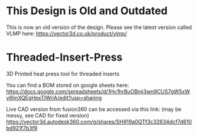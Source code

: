 # This Design is Old and Outdated
This is now an old version of the design. Please see the latest version called VLMP here: https://vector3d.co.uk/product/vlmp/

# Threaded-Insert-Press
3D Printed heat press tool for threaded inserts

You can find a BOM stored on google sheets here:
    https://docs.google.com/spreadsheets/d/1Hv1hrBuOBnij3wn9CUS7gW5xWyl6jnXQEgHpxTIWriA/edit?usp=sharing

Live CAD version from fusion360 can be accessed via this link: (may be messy, see CAD for fixed version)
    https://vector3d.autodesk360.com/g/shares/SH919a0QTf3c32634dcf7d610bd921f7b3f9
